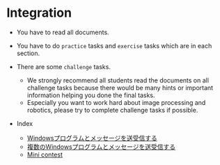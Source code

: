 # Integration

- You have to read all documents.
- You have to do `practice` tasks and `exercise` tasks which are in each section.
- There are some `challenge` tasks.
  - We strongly recommend all students read the documents on all challenge tasks because there would be many hints or important information helping you done the final tasks.
  - Especially you want to work hard about image processing and robotics, please try to complete challenge tasks if possible.

- Index
  - [Windowsプログラムとメッセージを送受信する](win_single/win_single.md)
  - [複数のWindowsプログラムとメッセージを送受信する](win_multi/win_multi.md)
  - [Mini contest](mini_contest/mini_contest.md)

